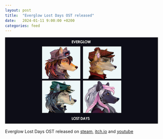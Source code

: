 ```yaml
---
layout: post
title:  "Everglow Lost Days OST released"
date:   2024-01-11 9:00:00 +0200
categories: feed
---
```


![Everglow Lost Days OST](/assets/posts/lost_days.jpg)

Everglow Lost Days OST released on [steam](https://store.steampowered.com/app/2102170/Everglow_Lost_Days_Soundtrack/), [itch.io](https://aristarhys.itch.io/everglow-lost-days-ost) and [youtube](https://youtu.be/XclZ81yFtCE)
